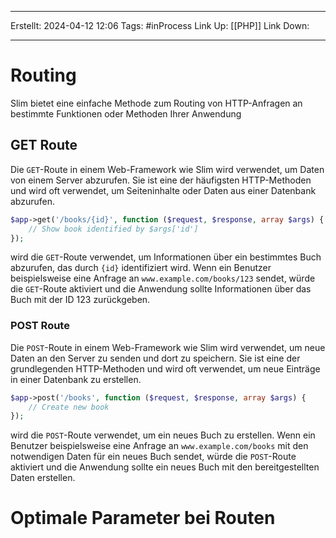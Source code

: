 
--- 
Erstellt: 2024-04-12    12:06 
Tags: #inProcess 
Link Up: [[PHP]]
Link Down:

--- 
# Routing
Slim bietet eine einfache Methode zum Routing von HTTP-Anfragen an bestimmte Funktionen oder Methoden Ihrer Anwendung

## GET Route
Die `GET`-Route in einem Web-Framework wie Slim wird verwendet, um Daten von einem Server abzurufen. Sie ist eine der häufigsten HTTP-Methoden und wird oft verwendet, um Seiteninhalte oder Daten aus einer Datenbank abzurufen.

```php
$app->get('/books/{id}', function ($request, $response, array $args) {
    // Show book identified by $args['id']
});
```
wird die `GET`-Route verwendet, um Informationen über ein bestimmtes Buch abzurufen, das durch `{id}` identifiziert wird. Wenn ein Benutzer beispielsweise eine Anfrage an `www.example.com/books/123` sendet, würde die `GET`-Route aktiviert und die Anwendung sollte Informationen über das Buch mit der ID 123 zurückgeben.

### POST Route
Die `POST`-Route in einem Web-Framework wie Slim wird verwendet, um neue Daten an den Server zu senden und dort zu speichern. Sie ist eine der grundlegenden HTTP-Methoden und wird oft verwendet, um neue Einträge in einer Datenbank zu erstellen.

```php
$app->post('/books', function ($request, $response, array $args) {
    // Create new book
});
```
wird die `POST`-Route verwendet, um ein neues Buch zu erstellen. Wenn ein Benutzer beispielsweise eine Anfrage an `www.example.com/books` mit den notwendigen Daten für ein neues Buch sendet, würde die `POST`-Route aktiviert und die Anwendung sollte ein neues Buch mit den bereitgestellten Daten erstellen.

# Optimale Parameter bei Routen
